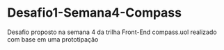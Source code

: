 # Desafio1-Semana4-Compass
Desafio proposto na semana 4 da trilha Front-End compass.uol realizado com base em uma prototipação
